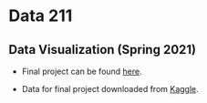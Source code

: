 # Data 211

## Data Visualization (Spring 2021)

- Final project can be found [here](https://sites.google.com/email.wm.edu/data-viz-final-disney/home).

- Data for final project downloaded from [Kaggle](https://www.kaggle.com/arushchillar/disneyland-reviews).
